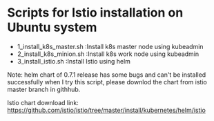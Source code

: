 # Scripts for Istio installation on Ubuntu system

* 1_install_k8s_master.sh :Install k8s master node using kubeadmin
* 2_install_k8s_minion.sh :Install k8s work node using kubeadmin
* 3_install_istio.sh      :Install Istio using helm

Note: helm chart of 0.7.1 release has some bugs and can't be installed successfully when I try this script, please downlod the chart from istio master branch in githhub.

Istio chart download link: https://github.com/istio/istio/tree/master/install/kubernetes/helm/istio

